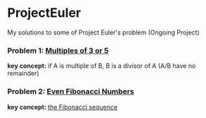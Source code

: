 # ProjectEuler
My solutions to some of Project Euler's problem (Ongoing Project)

### Problem 1:	[Multiples of 3 or 5](https://projecteuler.net/problem=1)
**key concept:** if A is multiple of B, B is a divisor of A (A/B have no remainder)

### Problem 2: [Even Fibonacci Numbers](https://projecteuler.net/problem=2)
**key concept:** [the Fibonacci sequence](https://en.wikipedia.org/wiki/Fibonacci_sequence)


